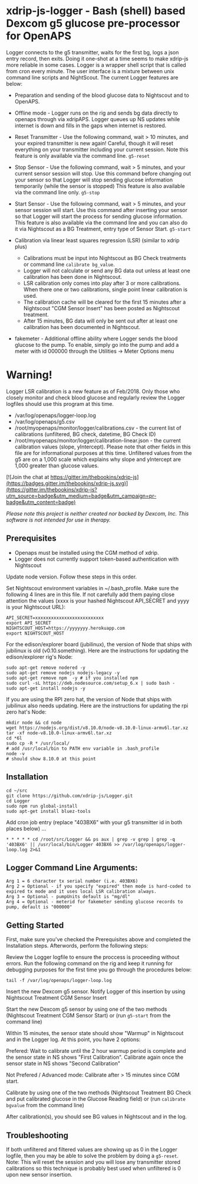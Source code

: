 # xdrip-js-logger - Bash (shell) based Dexcom g5 glucose pre-processor for OpenAPS

Logger connects to the g5 transmitter, waits for the first bg, logs a json entry record, then exits. Doing it one-shot at a time seems to make xdrip-js more reliable in some cases. Logger is a wrapper shell script that is called from cron every minute. The user interface is a mixture between unix command line scripts and NightScout. The current Logger features are below:

* Preparation and sending of the blood glucose data to Nightscout and to OpenAPS.
* Offline mode - Logger runs on the rig and sends bg data directly to openaps through via xdripAPS. Logger queues up NS updates while internet is down and fills in the gaps when internet is restored.
* Reset Transmitter - Use the following command, wait > 10 minutes, and your expired transmitter is new again! Careful, though it will reset everything on your transmitter including your current session. Note this feature is only available via the command line.  ```g5-reset```

* Stop Sensor - Use the following command, wait > 5 minutes, and your current sensor session will stop. Use  this command before changing out your sensor so that Logger will stop sending glucose information temporarily (while the sensor is stopped) This feature is also available via the command line only.  ```g5-stop```

* Start Sensor - Use the following command, wait > 5 minutes, and your sensor session will start. Use  this command after inserting your sensor so that Logger will start the process for sending glucose information. This feature is also available via the command line and you can also do it via Nightscout as a BG Treatment, entry type of Sensor Start.  ```g5-start```

* Calibration via linear least squares regression (LSR) (similar to xdrip plus)
  * Calibrations must be input into Nightscout as BG Check treatments or command line ```calibrate bg_value```.
  * Logger will not calculate or send any BG data out unless at least one  calibration has been done in Nightscout.
  * LSR calibration only comes into play after 3 or more calibrations. When there one or two calibrations, single point linear calibration is used.
  * The calibration cache will be cleared for the first 15 minutes after a Nightscout "CGM Sensor Insert" has been posted as Nightscout treatment.
  * After 15 minutes, BG data will only be sent out after at least one calibration has been documented in Nightscout.

* fakemeter - Additional offline ability where Logger sends the blood glucose to the pump. To enable, simply go into the pump and add a meter with id 000000 through the Utilities -> Meter Options menu 

# Warning! 

Logger LSR calibration is a new feature as of Feb/2018. Only those who closely monitor and check blood glucose and regularly review the Logger logfiles should use this program at this time.
* /var/log/openaps/logger-loop.log
* /var/log/openaps/g5.csv
* /root/myopenaps/monitor/logger/calibrations.csv - the current list of calibrations (unfiltered, BG check, datetime, BG Check ID)
* /root/myopenaps/monitor/logger/calibration-linear.json - the current calibration values (slope, yIntercept). Please note that other fields in this file are for informational purposes at this time. Unfiltered values from the g5 are on a 1,000 scale which explains why slope and yIntercept are 1,000 greater than glucose values.

[![Join the chat at https://gitter.im/thebookins/xdrip-js](https://badges.gitter.im/thebookins/xdrip-js.svg)](https://gitter.im/thebookins/xdrip-js?utm_source=badge&utm_medium=badge&utm_campaign=pr-badge&utm_content=badge)

*Please note this project is neither created nor backed by Dexcom, Inc. This software is not intended for use in therapy.*
## Prerequisites
* Openaps must be installed using the CGM method of xdrip.
* Logger does not currently support token-based authentication with Nightscout

Update node version. Follow these steps in this order.

Set Nightscout environment variables in ~/.bash_profile. Make sure the following 4 lines are in this file. If not carefully add them paying close attention the values (xxxx is your hashed Nightscout API_SECRET and yyyy is your Nightscout URL):
```
API_SECRET=xxxxxxxxxxxxxxxxxxxxxxxxxx
export API_SECRET
NIGHTSCOUT_HOST=https://yyyyyyy.herokuapp.com
export NIGHTSCOUT_HOST
```

For the edison/explorer board (jubilinux), the version of Node that ships with jubilinux is old (v0.10.something). Here are the instructions for updating the edison/explorer rig's Node:
```
sudo apt-get remove nodered -y
sudo apt-get remove nodejs nodejs-legacy -y
sudo apt-get remove npm  -y # if you installed npm
sudo curl -sL https://deb.nodesource.com/setup_6.x | sudo bash -
sudo apt-get install nodejs -y
```

If you are using the RPI zero hat, the version of Node that ships with jubilinux also needs updating. Here are the instructions for updating the rpi zero hat's Node:
```
mkdir node && cd node
wget https://nodejs.org/dist/v8.10.0/node-v8.10.0-linux-armv6l.tar.xz
tar -xf node-v8.10.0-linux-armv6l.tar.xz
cd *6l
sudo cp -R * /usr/local/
# add /usr/local/bin to PATH env variable in .bash_profile
node -v
# should show 8.10.0 at this point
```

## Installation 
```
cd ~/src
git clone https://github.com/xdrip-js/Logger.git
cd Logger
sudo npm run global-install
sudo apt-get install bluez-tools
```

Add cron job entry (replace "403BX6" with your g5 transmitter id in both places below) ...
```
* * * * * cd /root/src/Logger && ps aux | grep -v grep | grep -q '403BX6' || /usr/local/bin/Logger 403BX6 >> /var/log/openaps/logger-loop.log 2>&1
```

## Logger Command Line Arguments:

	Arg 1 = 6 character tx serial number (i.e. 403BX6)
	Arg 2 = Optional - if you specify "expired" then mode is hard-coded to expired tx mode and it uses local LSR calibration always.
	Arg 3 = Optional - pumpUnits default is "mg/dl"
	Arg 4 = Optional - meterid for fakemeter sending glucose records to pump, default is "000000"

## Getting Started
First, make sure you've checked the Prerequisites above and completed the Installation steps. Afterwords, perform the following steps:

Review the Logger logfile to ensure the proccess is proceeding without errors. Run the following command on the rig and keep it running for debugging purposes for the first time you go through the procedures below:

```
tail -f /var/log/openaps/logger-loop.log
```

Insert the new Dexcom g5 sensor. Notify Logger of this insertion by using Nightscout Treatment CGM Sensor Insert

Start the new Dexcom g5 sensor by using one of the two methods (Nightscout Treatment CGM Sensor Start) or (run ```g5-start``` from the command line)

Within 15 minutes, the sensor state should show "Warmup" in Nightscout and in the Logger log. At this point, you have 2 options:
	
Prefered: Wait to calibrate until the 2 hour warmup period is complete and the sensor state in NS shows "First Calibration".
		  Calibrate again once the sensor state in NS shows "Second Calibration"

Not Prefered / Advanced mode: Calibrate after > 15 minutes since CGM start.

Calibrate by using one of the two methods (Nightscout Treatment BG Check and put calibrated glucose in the Glucose Reading field) or (run ```calibrate bgvalue``` from the command line)

After calibration(s), you should see BG values in Nightscout and in the log.

## Troubleshooting 

If both unfiltered and filtered values are showing up as 0 in the Logger logfile, then you may be able to solve the problem by doing a ```g5-reset```. Note: This will reset the session and you will lose any transmitter stored calibrations so this technique is probably best used when unfiltered is 0 upon new sensor insertion.

